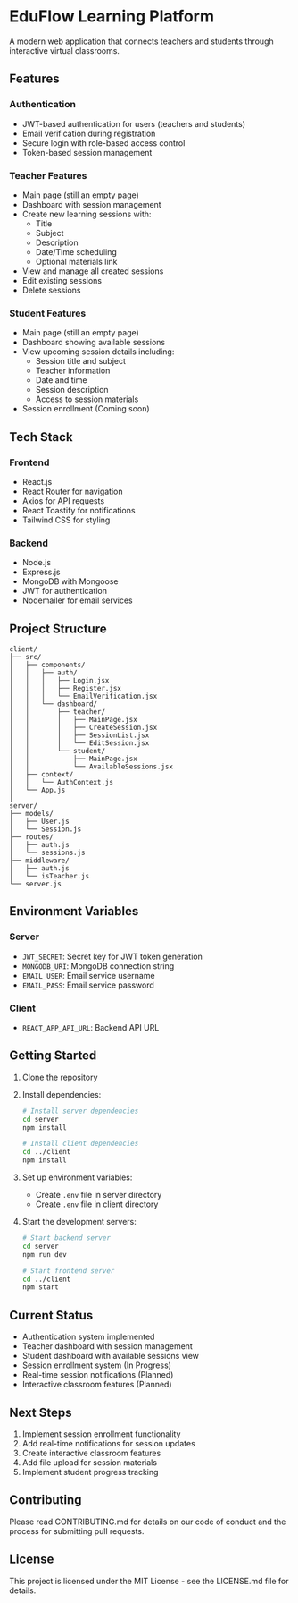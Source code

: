 # EduFlow Learning Platform

A modern web application that connects teachers and students through interactive virtual classrooms.

## Features

### Authentication
- JWT-based authentication for users (teachers and students)
- Email verification during registration
- Secure login with role-based access control
- Token-based session management

### Teacher Features
- Main page (still an empty page)
- Dashboard with session management
- Create new learning sessions with:
  - Title
  - Subject
  - Description
  - Date/Time scheduling
  - Optional materials link
- View and manage all created sessions
- Edit existing sessions
- Delete sessions

### Student Features
- Main page (still an empty page)
- Dashboard showing available sessions
- View upcoming session details including:
  - Session title and subject
  - Teacher information
  - Date and time
  - Session description
  - Access to session materials
- Session enrollment (Coming soon)

## Tech Stack

### Frontend
- React.js
- React Router for navigation
- Axios for API requests
- React Toastify for notifications
- Tailwind CSS for styling

### Backend
- Node.js
- Express.js
- MongoDB with Mongoose
- JWT for authentication
- Nodemailer for email services

## Project Structure

```
client/
├── src/
│   ├── components/
│   │   ├── auth/
│   │   │   ├── Login.jsx
│   │   │   ├── Register.jsx
│   │   │   └── EmailVerification.jsx
│   │   └── dashboard/
│   │       ├── teacher/
│   │       │   ├── MainPage.jsx
│   │       │   ├── CreateSession.jsx
│   │       │   ├── SessionList.jsx
│   │       │   └── EditSession.jsx
│   │       └── student/
│   │           ├── MainPage.jsx
│   │           └── AvailableSessions.jsx
│   ├── context/
│   │   └── AuthContext.js
│   └── App.js
│
server/
├── models/
│   ├── User.js
│   └── Session.js
├── routes/
│   ├── auth.js
│   └── sessions.js
├── middleware/
│   ├── auth.js
│   └── isTeacher.js
└── server.js
```

## Environment Variables

### Server
- `JWT_SECRET`: Secret key for JWT token generation
- `MONGODB_URI`: MongoDB connection string
- `EMAIL_USER`: Email service username
- `EMAIL_PASS`: Email service password

### Client
- `REACT_APP_API_URL`: Backend API URL

## Getting Started

1. Clone the repository
2. Install dependencies:
   ```bash
   # Install server dependencies
   cd server
   npm install

   # Install client dependencies
   cd ../client
   npm install
   ```

3. Set up environment variables:
   - Create `.env` file in server directory
   - Create `.env` file in client directory

4. Start the development servers:
   ```bash
   # Start backend server
   cd server
   npm run dev

   # Start frontend server
   cd ../client
   npm start
   ```

## Current Status
- Authentication system implemented
- Teacher dashboard with session management
- Student dashboard with available sessions view
- Session enrollment system (In Progress)
- Real-time session notifications (Planned)
- Interactive classroom features (Planned)

## Next Steps
1. Implement session enrollment functionality
2. Add real-time notifications for session updates
3. Create interactive classroom features
4. Add file upload for session materials
5. Implement student progress tracking

## Contributing
Please read CONTRIBUTING.md for details on our code of conduct and the process for submitting pull requests.

## License
This project is licensed under the MIT License - see the LICENSE.md file for details.

